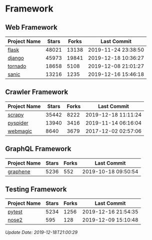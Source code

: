 # Framework

## Web Framework

| Project Name | Stars | Forks | Last Commit |
| ------------ | ----- | ----- | ----------- |
| [flask](https://github.com/pallets/flask) | 48021 | 13138 | 2019-11-24 23:38:50 |
| [django](https://github.com/django/django) | 45973 | 19841 | 2019-12-18 10:36:27 |
| [tornado](https://github.com/tornadoweb/tornado) | 18658 | 5108 | 2019-12-08 21:01:27 |
| [sanic](https://github.com/huge-success/sanic) | 13216 | 1235 | 2019-12-16 15:46:18 |

## Crawler Framework

| Project Name | Stars | Forks | Last Commit |
| ------------ | ----- | ----- | ----------- |
| [scrapy](https://github.com/scrapy/scrapy) | 35442 | 8222 | 2019-12-18 11:11:24 |
| [pyspider](https://github.com/binux/pyspider) | 13940 | 3416 | 2019-11-14 06:16:04 |
| [webmagic](https://github.com/code4craft/webmagic) | 8640 | 3679 | 2017-12-02 02:57:06 |

## GraphQL Framework

| Project Name | Stars | Forks | Last Commit |
| ------------ | ----- | ----- | ----------- |
| [graphene](https://github.com/graphql-python/graphene) | 5236 | 552 | 2019-10-18 09:50:54 |

## Testing Framework

| Project Name | Stars | Forks | Last Commit |
| ------------ | ----- | ----- | ----------- |
| [pytest](https://github.com/pytest-dev/pytest) | 5234 | 1256 | 2019-12-16 21:54:35 |
| [nose2](https://github.com/nose-devs/nose2) | 595 | 128 | 2019-12-09 15:10:48 |

*Update Date: 2019-12-18T21:00:29*